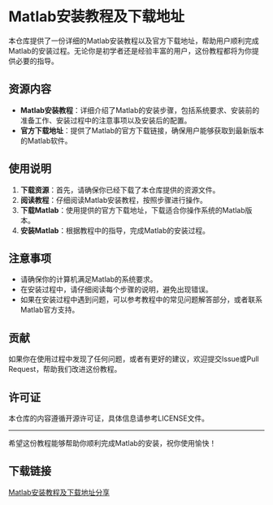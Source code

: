 # Matlab安装教程及下载地址

本仓库提供了一份详细的Matlab安装教程以及官方下载地址，帮助用户顺利完成Matlab的安装过程。无论你是初学者还是经验丰富的用户，这份教程都将为你提供必要的指导。

## 资源内容

- **Matlab安装教程**：详细介绍了Matlab的安装步骤，包括系统要求、安装前的准备工作、安装过程中的注意事项以及安装后的配置。
- **官方下载地址**：提供了Matlab的官方下载链接，确保用户能够获取到最新版本的Matlab软件。

## 使用说明

1. **下载资源**：首先，请确保你已经下载了本仓库提供的资源文件。
2. **阅读教程**：仔细阅读Matlab安装教程，按照步骤进行操作。
3. **下载Matlab**：使用提供的官方下载地址，下载适合你操作系统的Matlab版本。
4. **安装Matlab**：根据教程中的指导，完成Matlab的安装过程。

## 注意事项

- 请确保你的计算机满足Matlab的系统要求。
- 在安装过程中，请仔细阅读每个步骤的说明，避免出现错误。
- 如果在安装过程中遇到问题，可以参考教程中的常见问题解答部分，或者联系Matlab官方支持。

## 贡献

如果你在使用过程中发现了任何问题，或者有更好的建议，欢迎提交Issue或Pull Request，帮助我们改进这份教程。

## 许可证

本仓库的内容遵循开源许可证，具体信息请参考LICENSE文件。

---

希望这份教程能够帮助你顺利完成Matlab的安装，祝你使用愉快！

## 下载链接

[Matlab安装教程及下载地址分享](https://pan.quark.cn/s/1c705fcf5ac6)